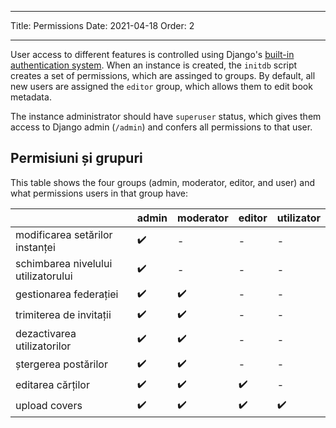 - - -
Title: Permissions Date: 2021-04-18 Order: 2
- - -

User access to different features is controlled using Django's [built-in authentication system](https://docs.djangoproject.com/en/3.2/topics/auth/default/). When an instance is created, the `initdb` script creates a set of permissions, which are assinged to groups. By default, all new users are assigned the `editor` group, which allows them to edit book metadata.

The instance administrator should have `superuser` status, which gives them access to Django admin (`/admin`) and confers all permissions to that user.

## Permisiuni și grupuri
This table shows the four groups (admin, moderator, editor, and user) and what permissions users in that group have:

|                                     | admin | moderator | editor | utilizator |
| ----------------------------------- | ----- | --------- | ------ | ---------- |
| modificarea setărilor instanței     | ✔️    | -         | -      | -          |
| schimbarea nivelului utilizatorului | ✔️    | -         | -      | -          |
| gestionarea federației              | ✔️    | ✔️        | -      | -          |
| trimiterea de invitații             | ✔️    | ✔️        | -      | -          |
| dezactivarea utilizatorilor         | ✔️    | ✔️        | -      | -          |
| ștergerea postărilor                | ✔️    | ✔️        | -      | -          |
| editarea cărților                   | ✔️    | ✔️        | ✔️     | -          |
 upload covers            |  ✔️    |     ✔️       |   ✔️     |  ✔️
